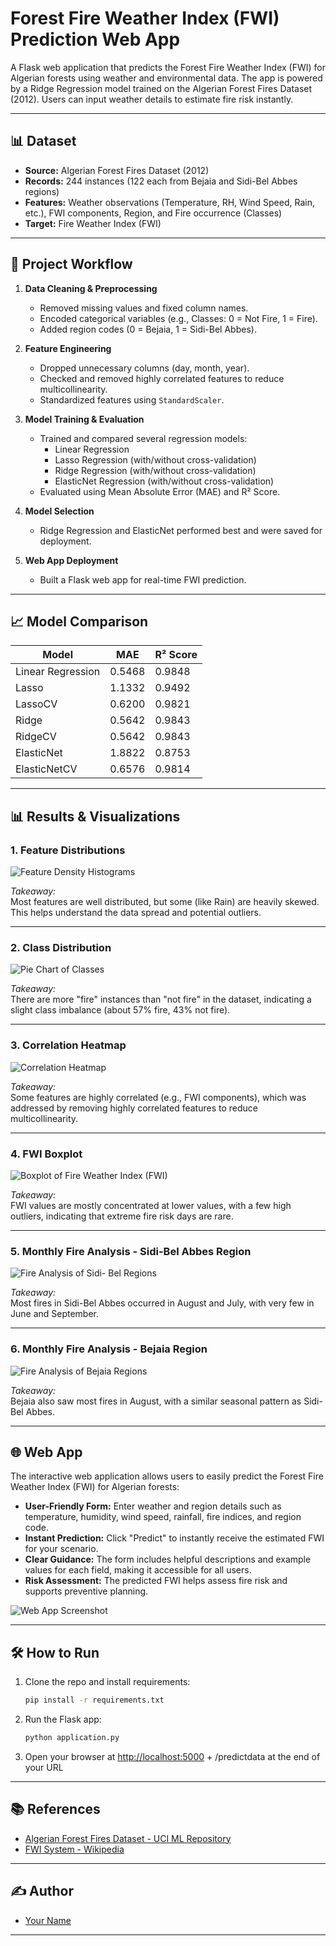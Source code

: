 # Forest Fire Weather Index (FWI) Prediction Web App

A Flask web application that predicts the Forest Fire Weather Index (FWI) for Algerian forests using weather and environmental data. The app is powered by a Ridge Regression model trained on the Algerian Forest Fires Dataset (2012). Users can input weather details to estimate fire risk instantly.

---

## 📊 Dataset

- **Source:** Algerian Forest Fires Dataset (2012)
- **Records:** 244 instances (122 each from Bejaia and Sidi-Bel Abbes regions)
- **Features:** Weather observations (Temperature, RH, Wind Speed, Rain, etc.), FWI components, Region, and Fire occurrence (Classes)
- **Target:** Fire Weather Index (FWI)

---

## 🚀 Project Workflow

1. **Data Cleaning & Preprocessing**
   - Removed missing values and fixed column names.
   - Encoded categorical variables (e.g., Classes: 0 = Not Fire, 1 = Fire).
   - Added region codes (0 = Bejaia, 1 = Sidi-Bel Abbes).

2. **Feature Engineering**
   - Dropped unnecessary columns (day, month, year).
   - Checked and removed highly correlated features to reduce multicollinearity.
   - Standardized features using `StandardScaler`.

3. **Model Training & Evaluation**
   - Trained and compared several regression models:
     - Linear Regression
     - Lasso Regression (with/without cross-validation)
     - Ridge Regression (with/without cross-validation)
     - ElasticNet Regression (with/without cross-validation)
   - Evaluated using Mean Absolute Error (MAE) and R² Score.

4. **Model Selection**
   - Ridge Regression and ElasticNet performed best and were saved for deployment.

5. **Web App Deployment**
   - Built a Flask web app for real-time FWI prediction.

---

## 📈 Model Comparison

| Model           | MAE      | R² Score  |
|-----------------|----------|-----------|
| Linear Regression | 0.5468   | 0.9848    |
| Lasso             | 1.1332   | 0.9492    |
| LassoCV           | 0.6200   | 0.9821    |
| Ridge             | 0.5642   | 0.9843    |
| RidgeCV           | 0.5642   | 0.9843    |
| ElasticNet        | 1.8822   | 0.8753    |
| ElasticNetCV      | 0.6576   | 0.9814    |


---

## 📊 Results & Visualizations

### 1. Feature Distributions

![Feature Density Histograms](images/feature_density_histograms.png)

*Takeaway:*  
Most features are well distributed, but some (like Rain) are heavily skewed. This helps understand the data spread and potential outliers.

---

### 2. Class Distribution

![Pie Chart of Classes](images/class_distribution_pie_chart.png)

*Takeaway:*  
There are more "fire" instances than "not fire" in the dataset, indicating a slight class imbalance (about 57% fire, 43% not fire).

---

### 3. Correlation Heatmap

![Correlation Heatmap](images/correlation_heatmap.png)

*Takeaway:*  
Some features are highly correlated (e.g., FWI components), which was addressed by removing highly correlated features to reduce multicollinearity.

---

### 4. FWI Boxplot

![Boxplot of Fire Weather Index (FWI)](images/images/boxplot_fwi.png)

*Takeaway:*  
FWI values are mostly concentrated at lower values, with a few high outliers, indicating that extreme fire risk days are rare.

---

### 5. Monthly Fire Analysis - Sidi-Bel Abbes Region

![Fire Analysis of Sidi- Bel Regions](images/fire_analysis_sidi_bel_regions.png)

*Takeaway:*  
Most fires in Sidi-Bel Abbes occurred in August and July, with very few in June and September.

---

### 6. Monthly Fire Analysis - Bejaia Region

![Fire Analysis of Bejaia Regions](images/fire_analysis_bejaia_regions.png)

*Takeaway:*  
Bejaia also saw most fires in August, with a similar seasonal pattern as Sidi-Bel Abbes.

---

## 🌐 Web App

The interactive web application allows users to easily predict the Forest Fire Weather Index (FWI) for Algerian forests:

- **User-Friendly Form:** Enter weather and region details such as temperature, humidity, wind speed, rainfall, fire indices, and region code.
- **Instant Prediction:** Click "Predict" to instantly receive the estimated FWI for your scenario.
- **Clear Guidance:** The form includes helpful descriptions and example values for each field, making it accessible for all users.
- **Risk Assessment:** The predicted FWI helps assess fire risk and supports preventive planning.

![Web App Screenshot](images/WebApp.png)

---

## 🛠️ How to Run

1. Clone the repo and install requirements:
    ```bash
    pip install -r requirements.txt
    ```
2. Run the Flask app:
    ```bash
    python application.py
    ```
3. Open your browser at [http://localhost:5000](http://localhost:5000) + /predictdata at the end of your URL

---

## 📚 References

- [Algerian Forest Fires Dataset - UCI ML Repository](https://archive.ics.uci.edu/ml/datasets/Algerian+Forest+Fires+Dataset+)
- [FWI System - Wikipedia](https://en.wikipedia.org/wiki/Canadian_Forest_Fire_Weather_Index_System)

---

## ✍️ Author

- [Your Name](https://github.com/HarshStats)

---
